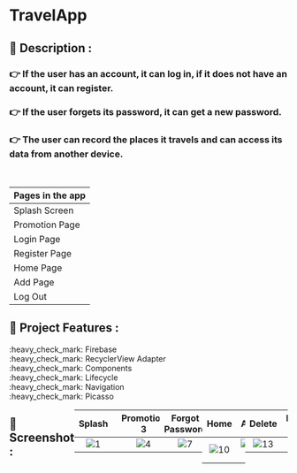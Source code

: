 # TravelApp

## 	:book: Description :

### :point_right: If the user has an account, it can log in, if it does not have an account, it can register.

### :point_right: If the user forgets its password, it can get a new password.

### :point_right: The user can record the places it travels and can access its data from another device.

</br>

| Pages in the app | 
| ----------------- |
| Splash Screen |
| Promotion Page |
| Login Page |
| Register Page |
| Home Page |
| Add Page |
| Log Out |

## :floppy_disk: Project Features :

<div>:heavy_check_mark: Firebase</div>
<div>:heavy_check_mark: RecyclerView Adapter</div>
<div>:heavy_check_mark: Components </div>
<div>:heavy_check_mark: Lifecycle </div>
<div>:heavy_check_mark: Navigation </div>
<div>:heavy_check_mark: Picasso </div>
<div style="display: flex;">
  
## :camera_flash: Screenshot :  
| Splash | Promotion 1 | Promotion 2 |  
|:-:|:-:|:-:|
| ![1](https://github.com/gultendogan0/TravelApp/assets/63645518/921ed857-987e-4be7-b5e1-24b17a6dbdd6) | ![2](https://github.com/gultendogan0/TravelApp/assets/63645518/c06c77dd-2781-468d-a66b-da8014e68f19) | ![3](https://github.com/gultendogan0/TravelApp/assets/63645518/55a19a8c-662b-40b9-be54-d63fb7ef0ae7) |  

| Promotion 3 | Login | Register |  
|:-:|:-:|:-:|
| ![4](https://github.com/gultendogan0/TravelApp/assets/63645518/89bbf8b3-5420-45a7-9113-8cfa7fb2378a) | ![5](https://github.com/gultendogan0/TravelApp/assets/63645518/ce924576-0b56-4bb4-b7cb-f719c8b0b598) | ![6](https://github.com/gultendogan0/TravelApp/assets/63645518/0b1b2a3b-467b-4c49-93d7-df99d92b18d2) |  

| Forgot Password | Reset Password | Reset Password |  
|:-:|:-:|:-:|
| ![7](https://github.com/gultendogan0/TravelApp/assets/63645518/52919dbc-ccc8-4fad-9367-502f75c7b8e4) | ![8](https://github.com/gultendogan0/TravelApp/assets/63645518/70f4507c-083d-4c4e-a9bf-d5c2d13aef09) | ![9](https://github.com/gultendogan0/TravelApp/assets/63645518/e46d301b-6fcc-488b-a906-1cc3534f18c0) |  
  
| Home | Add | Add Image|  
|:-:|:-:|:-:|
| ![10](https://github.com/gultendogan0/TravelApp/assets/63645518/8d8f4440-2448-4b6d-85e8-43dac1149cfa) | ![11](https://github.com/gultendogan0/TravelApp/assets/63645518/faedc61e-0fff-47da-ab11-226cc0fe0516) | ![12](https://github.com/gultendogan0/TravelApp/assets/63645518/64e567fa-cccd-4e2d-9e80-9c5f46fe2ac9) |   
  
| Delete | Navigation Drawer | Logout |  
|:-:|:-:|:-:|
| ![13](https://github.com/gultendogan0/TravelApp/assets/63645518/c7d70f10-aae5-4916-a666-5cf241c2ad2d) | ![14](https://github.com/gultendogan0/TravelApp/assets/63645518/4aa7db16-84b3-4a8c-8cbd-7e287e201fc2) | ![15](https://github.com/gultendogan0/TravelApp/assets/63645518/16d20033-9122-4a16-92a1-55b454ab22a3) |   
  
  
  
